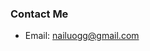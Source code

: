 ### Contact Me

- Email: nailuogg@gmail.com

<!---
nailuoGG/nailuoGG is a ✨ special ✨ repository because its `README.md` (this file) appears on your GitHub profile.
You can click the Preview link to take a look at your changes.
--->
